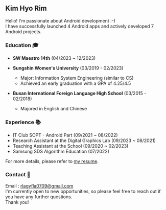 ##  Kim Hyo Rim

Hello! I'm passionate about Android development :-) </br>
I have successfully launched 4 Android apps and actively developed 7 Android projects.


### Education 🎓

- **SW Maestro 14th** (04/2023 ~ 12/2023)

- **Sungshin Women's University** (03/2019 - 02/2023)
  
  - Major: Information System Engineering (similar to CS)
  - Achieved an early graduation with a GPA of 4.25/4.5
 
- **Busan International Foreign Language High School** (03/2015 - 02/2018)

  - Majored in English and Chinese



### Experience 📚

- IT Club SOPT - Android Part (09/2021 ~ 08/2022)
- Research Assistant at the Digital Graphics Lab (09/2023 ~ 08/2021)
- Teaching Assistant at the School (09/2020 ~ 02/2023)
- Samsung SDS Algorithm Education (07/2022)



For more details, please refer to [my resume](https://www.notion.so/dev-hyorim/Resume-58dc6cf040b047b8a95d1fe592d2d269?pvs=4).



### Contact 📮

Email : rlagyfla0709@gmail.com </br>
I'm currently open to new opportunities, so please feel free to reach out if you have any further questions. </br>
Thank you!
